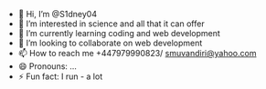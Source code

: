 - 👋 Hi, I’m @S1dney04
- 👀 I’m interested in science and all that it can offer
- 🌱 I’m currently learning coding and web development
- 💞️ I’m looking to collaborate on web development
- 📫 How to reach me +447979990823/ smuvandiri@yahoo.com
- 😄 Pronouns: ...
- ⚡ Fun fact: I run - a lot

<!---
S1dney04/S1dney04 is a ✨ special ✨ repository because its `README.md` (this file) appears on your GitHub profile.
You can click the Preview link to take a look at your changes.
--->
